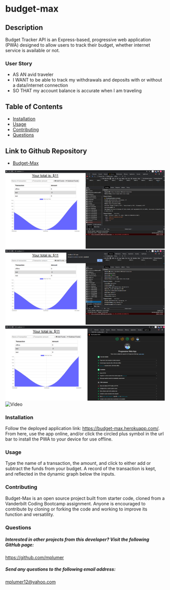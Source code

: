 # budget-max

## Description 
Budget Tracker API is an Express-based, progressive web application (PWA) designed to allow users to track their budget, whether internet service is available or not. 

### User Story
* AS AN avid traveler
* I WANT to be able to track my withdrawals and deposits with or without a data/internet connection
* SO THAT my account balance is accurate when I am traveling 

## Table of Contents
* [Installation](#installation) 
* [Usage](#usage) 
* [Contributing](#contributing)
* [Questions](#questions)

## Link to Github Repository
* [Budget-Max](https://github.com/mplumer/budget-max)

![Screenshot](public/images/screenshot1.png)
![Screenshot](public/images/screenshot2.png)
![Screenshot](public/images/screenshot3.png)
![Video]((public/images/Mod19_assignment_working_heroku.webm))

### Installation
Follow the deployed application link: https://budget-max.herokuapp.com/. From here, use the app online, and/or click the circled plus symbol in the url bar to install the PWA to your device for use offline.

### Usage
Type the name of a transaction, the amount, and click to either add or subtract the funds from your budget. A record of the transaction is kept, and reflected in the dynamic graph below the inputs. 

### Contributing
Budget-Max is an open source project built from starter code, cloned from a Vanderbilt Coding Bootcamp assignment. Anyone is encouraged to contribute by cloning or forking the code and working to improve its function and versatility.

### Questions
    
##### Interested in other projects from this developer? Visit the following GitHub page:
https://github.com/mplumer
    
##### Send any questions to the following email address:
mplumer12@yahoo.com

